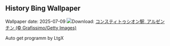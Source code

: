 ## History Bing Wallpaper
Wallpaper date: 2025-07-09
![](https://www.bing.com/th?id=OHR.ConstitucionStation_JA-JP9081110784_UHD.jpg&w=1000)Download: [コンスティトゥシオン駅, アルゼンチン (© Grafissimo/Getty Images)](https://www.bing.com/th?id=OHR.ConstitucionStation_JA-JP9081110784_UHD.jpg)

Auto get programm by LtgX
